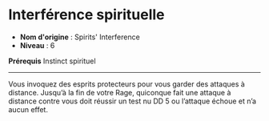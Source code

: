 # Interférence spirituelle

 * **Nom d'origine** : Spirits' Interference
 * **Niveau** : 6


<p><strong>Prérequis</strong> Instinct spirituel</p>
<hr>
<p>Vous invoquez des esprits protecteurs pour vous garder des attaques à distance. Jusqu’à la fin de votre Rage, quiconque fait une attaque à distance contre vous doit réussir un test nu DD 5 ou l’attaque échoue et n’a aucun effet.</p>